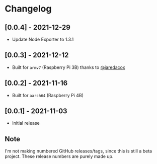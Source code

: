 # Changelog

## [0.0.4] - 2021-12-29
- Update Node Exporter to 1.3.1

## [0.0.3] - 2021-12-12
- Built for `armv7` (Raspberry Pi 3B) thanks to [@jaredacox](https://github.com/jaredacox)

## [0.0.2] - 2021-11-16
- Built for `aarch64` (Raspberry Pi 4B)

## [0.0.1] - 2021-11-03
- Initial release

## Note
I'm not making numbered GitHub releases/tags, since this is still a beta project. These release numbers are purely made up.

